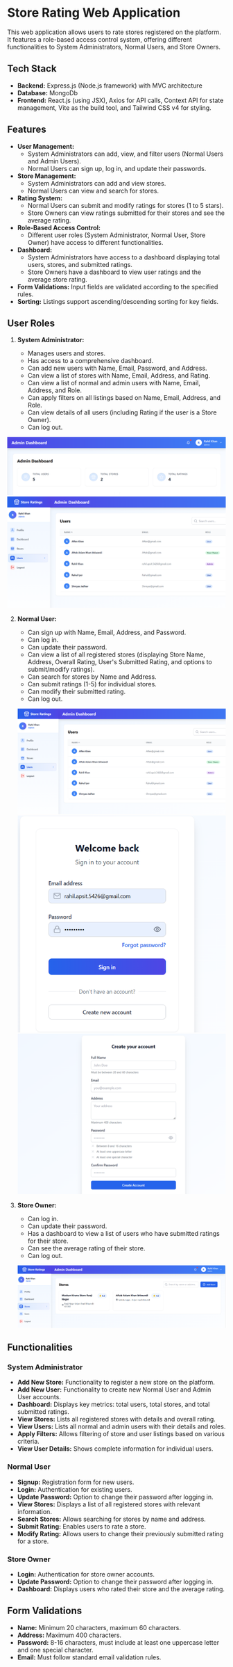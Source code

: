  
  
# Store Rating Web Application

This web application allows users to rate stores registered on the platform. It features a role-based access control system, offering different functionalities to System Administrators, Normal Users, and Store Owners.

## Tech Stack

- **Backend:** Express.js (Node.js framework) with MVC architecture
- **Database:** MongoDb
- **Frontend:** React.js (using JSX), Axios for API calls, Context API for state management, Vite as the build tool, and Tailwind CSS v4 for styling.

## Features

- **User Management:**
  - System Administrators can add, view, and filter users (Normal Users and Admin Users).
  - Normal Users can sign up, log in, and update their passwords.
- **Store Management:**
  - System Administrators can add and view stores.
  - Normal Users can view and search for stores.
- **Rating System:**
  - Normal Users can submit and modify ratings for stores (1 to 5 stars).
  - Store Owners can view ratings submitted for their stores and see the average rating.
- **Role-Based Access Control:**
  - Different user roles (System Administrator, Normal User, Store Owner) have access to different functionalities.
- **Dashboard:**
  - System Administrators have access to a dashboard displaying total users, stores, and submitted ratings.
  - Store Owners have a dashboard to view user ratings and the average store rating.
- **Form Validations:** Input fields are validated according to the specified rules.
- **Sorting:** Listings support ascending/descending sorting for key fields.

## User Roles

1.  **System Administrator:**

    - Manages users and stores.
    - Has access to a comprehensive dashboard.
    - Can add new users with Name, Email, Password, and Address.
    - Can view a list of stores with Name, Email, Address, and Rating.
    - Can view a list of normal and admin users with Name, Email, Address, and Role.
    - Can apply filters on all listings based on Name, Email, Address, and Role.
    - Can view details of all users (including Rating if the user is a Store Owner).
    - Can log out.

![Admin Dashboard](./images/AdminDahsboard.png)
![Admin users](./images/userlist.png)

2.  **Normal User:**

    - Can sign up with Name, Email, Address, and Password.
    - Can log in.
    - Can update their password.
    - Can view a list of all registered stores (displaying Store Name, Address, Overall Rating, User's Submitted Rating, and options to submit/modify ratings).
    - Can search for stores by Name and Address.
    - Can submit ratings (1-5) for individual stores.
    - Can modify their submitted rating.
    - Can log out.

    ![Store Listing](./images/userlist.png)
    ![Login Form](./images/image.png)
    ![Signup Form](./images/Signup.png)

3.  **Store Owner:**

    - Can log in.
    - Can update their password.
    - Has a dashboard to view a list of users who have submitted ratings for their store.
    - Can see the average rating of their store.
    - Can log out.

    ![Store Owner Dashboard](./images/Stores.png)

## Functionalities

### System Administrator

- **Add New Store:** Functionality to register a new store on the platform.
- **Add New User:** Functionality to create new Normal User and Admin User accounts.
- **Dashboard:** Displays key metrics: total users, total stores, and total submitted ratings.
- **View Stores:** Lists all registered stores with details and overall rating.
- **View Users:** Lists all normal and admin users with their details and roles.
- **Apply Filters:** Allows filtering of store and user listings based on various criteria.
- **View User Details:** Shows complete information for individual users.

### Normal User

- **Signup:** Registration form for new users.
- **Login:** Authentication for existing users.
- **Update Password:** Option to change their password after logging in.
- **View Stores:** Displays a list of all registered stores with relevant information.
- **Search Stores:** Allows searching for stores by name and address.
- **Submit Rating:** Enables users to rate a store.
- **Modify Rating:** Allows users to change their previously submitted rating for a store.

### Store Owner

- **Login:** Authentication for store owner accounts.
- **Update Password:** Option to change their password after logging in.
- **Dashboard:** Displays users who rated their store and the average rating.

## Form Validations

- **Name:** Minimum 20 characters, maximum 60 characters.
- **Address:** Maximum 400 characters.
- **Password:** 8-16 characters, must include at least one uppercase letter and one special character.
- **Email:** Must follow standard email validation rules.
